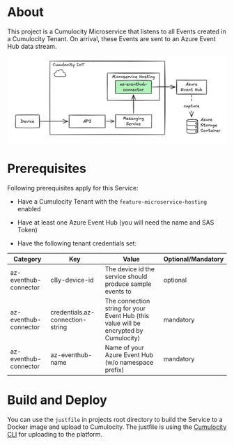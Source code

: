 # About

This project is a Cumulocity Microservice that listens to all Events created in a Cumulocity Tenant. On arrival, these Events are sent to an Azure Event Hub data stream. 

<img src="docs/imgs/readme-about.png" width="700">

# Prerequisites

Following prerequisites apply for this Service:

* Have a Cumulocity Tenant with the `feature-microservice-hosting` enabled

* Have at least one Azure Event Hub (you will need the name and SAS Token)

* Have the following tenant credentials set:

|Category|Key|Value|Optional/Mandatory|
|--|--|--|--|
|az-eventhub-connector|c8y-device-id|The device id the service should produce sample events to|optional|
|az-eventhub-connector|credentials.az-connection-string|The connection string for your Event Hub (this value will be encrypted by Cumulocity)|mandatory|
|az-eventhub-connector|az-eventhub-name|Name of your Azure Event Hub (w/o namespace prefix)|mandatory|

# Build and Deploy

You can use the `justfile` in projects root directory to build the Service to a Docker image and upload to Cumulocity. The justfile is using the [Cumulocity CLI](https://goc8ycli.netlify.app/docs/introduction/) for uploading to the platform. 